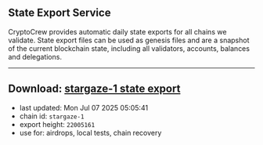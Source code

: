 ## State Export Service
CryptoCrew provides automatic daily state exports for all chains we validate. State export files can be used as genesis files and are a snapshot of the current blockchain state, including all validators, accounts, balances and delegations.

---
**Download: [stargaze-1 state export](https://dl-eu2.ccvalidators.com/SERVICE/stargaze/stargaze-1_export_22005161.json)**
---

- last updated: Mon Jul 07 2025 05:05:41
- chain id: `stargaze-1`
- export height: `22005161`
- use for: airdrops, local tests, chain recovery
